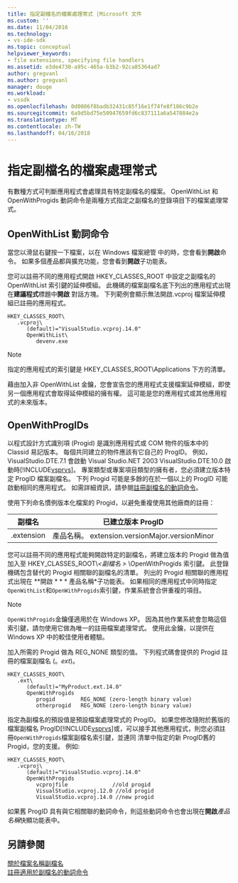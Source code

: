 ```yaml
---
title: 指定副檔名的檔案處理常式 |Microsoft 文件
ms.custom: ''
ms.date: 11/04/2016
ms.technology:
- vs-ide-sdk
ms.topic: conceptual
helpviewer_keywords:
- file extensions, specifying file handlers
ms.assetid: e3de4730-a95c-465a-b3b2-92ca85364ad7
author: gregvanl
ms.author: gregvanl
manager: douge
ms.workload:
- vssdk
ms.openlocfilehash: 0d0086f8badb32431c85f16e1f74fe8f186c9b2e
ms.sourcegitcommit: 6a9d5bd75e50947659fd6c837111a6a547884e2a
ms.translationtype: MT
ms.contentlocale: zh-TW
ms.lasthandoff: 04/16/2018
---
```

# <a name="specifying-file-handlers-for-file-name-extensions"></a>指定副檔名的檔案處理常式
有數種方式可判斷應用程式會處理具有特定副檔名的檔案。 OpenWithList 和 OpenWithProgids 動詞命令是兩種方式指定之副檔名的登錄項目下的檔案處理常式。  
  
## <a name="openwithlist-verb"></a>OpenWithList 動詞命令  
 當您以滑鼠右鍵按一下檔案，以在 Windows 檔案總管 中的時，您會看到**開啟**命令。 如果多個產品都與擴充功能，您會看到**開啟**子功能表。  
  
 您可以註冊不同的應用程式開啟 HKEY_CLASSES_ROOT 中設定之副檔名的 OpenWithList 索引鍵的延伸模組。 此機碼的檔案副檔名底下列出的應用程式出現在**建議程式**標題中**開啟** 對話方塊。 下列範例會顯示無法開啟.vcproj 檔案延伸模組已註冊的應用程式。  
  
```  
HKEY_CLASSES_ROOT\  
   .vcproj\  
      (default)="VisualStudio.vcproj.14.0"  
      OpenWithList\  
         devenv.exe  
```  
  
> [!NOTE]
>  指定的應用程式的索引鍵是 HKEY_CLASSES_ROOT\Applications 下方的清單。  
  
 藉由加入非 OpenWithList 金鑰，您會宣告您的應用程式支援檔案延伸模組，即使另一個應用程式會取得延伸模組的擁有權。 這可能是您的應用程式或其他應用程式的未來版本。  
  
## <a name="openwithprogids"></a>OpenWithProgIDs  
 以程式設計方式識別項 (Progid) 是識別應用程式或 COM 物件的版本中的 Classid 易記版本。 每個共同建立的物件應該有它自己的 ProgID。 例如，VisualStudio.DTE.7.1 會啟動 Visual Studio.NET 2003 VisualStudio.DTE.10.0 啟動時[!INCLUDE[vsprvs](../code-quality/includes/vsprvs_md.md)]。 專案類型或專案項目類型的擁有者，您必須建立版本特定 ProgID 檔案副檔名。 下列 Progid 可能是多餘的在於一個以上的 ProgID 可能啟動相同的應用程式。 如需詳細資訊，請參閱[註冊副檔名的動詞命令](../extensibility/registering-verbs-for-file-name-extensions.md)。  
  
 使用下列命名慣例版本化檔案的 Progid，以避免重複使用其他廠商的註冊：  
  
|副檔名|已建立版本 ProgID|  
|--------------------|----------------------|  
|.extension|產品名稱。 extension.versionMajor.versionMinor|  
  
 您可以註冊不同的應用程式能夠開啟特定的副檔名，將建立版本的 Progid 做為值加入至 HKEY_CLASSES_ROOT\\*\<副檔名 >* \OpenWithProgids 索引鍵。 此登錄機碼包含替代的 Progid 相關聯的副檔名的清單。 列出的 Progid 相關聯的應用程式出現在 **開啟 * * * 產品名稱*子功能表。 如果相同的應用程式中同時指定`OpenWithList`和`OpenWithProgids`索引鍵，作業系統會合併重複的項目。  
  
> [!NOTE]
>  `OpenWithProgids`金鑰僅適用於在 Windows XP。 因為其他作業系統會忽略這個索引鍵，請勿使用它做為唯一的註冊檔案處理常式。 使用此金鑰，以提供在 Windows XP 中的較佳使用者體驗。  
  
 加入所需的 Progid 做為 REG_NONE 類型的值。 下列程式碼會提供的 Progid 註冊的檔案副檔名 (。*ext*)。  
  
```  
HKEY_CLASSES_ROOT\  
   .ext\  
      (default)="MyProduct.ext.14.0"  
      OpenWithProgids  
         progid        REG_NONE (zero-length binary value)  
         otherprogid   REG_NONE (zero-length binary value)  
```  
  
 指定為副檔名的預設值是預設檔案處理常式的 ProgID。 如果您修改隨附於舊版的檔案副檔名 ProgID[!INCLUDE[vsprvs](../code-quality/includes/vsprvs_md.md)]或，可以接手其他應用程式，則您必須註冊`OpenWithProgids`檔案副檔名索引鍵，並連同 清單中指定的新 ProgID舊的 Progid，您的支援。 例如:   
  
```  
HKEY_CLASSES_ROOT\  
   .vcproj\  
      (default)="VisualStudio.vcproj.14.0"  
      OpenWithProgids  
         vcprojfile              //old progid  
         VisualStudio.vcproj.12.0 //old progid  
         VisualStudio.vcproj.14.0 //new progid  
```  
  
 如果舊 ProgID 具有與它相關聯的動詞命令，則這些動詞命令也會出現在**開啟***產品名稱*快顯功能表中。  
  
## <a name="see-also"></a>另請參閱  
 [關於檔案名稱副檔名](../extensibility/about-file-name-extensions.md)   
 [註冊適用於副檔名的動詞命令](../extensibility/registering-verbs-for-file-name-extensions.md)